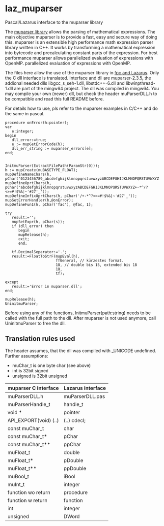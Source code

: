 # laz_muparser
Pascal/Lazarus interface to the muparser library

The [muparser library](https://beltoforion.de/en/muparser/) allows the parsing of mathematical expressions. The main objective muparser is to provide a fast, easy and secure way of doing this. muparser is an extensible high performance math expression parser library written in C++. It works by transforming a mathematical expression into bytecode and precalculating constant parts of the expression. For best performance muparser allows parallelized evaluation of expressions with OpenMP. parallelized evaluation of expressions with OpenMP.

The files here allow the use of the muparser library in [fpc and Lazarus](https://www.lazarus-ide.org/). Only the C dll interface is translated.
Interface and dll are muparser-2.3.5, the addional needed dlls libgcc_s_seh-1.dll, libstdc++-6.dll and libwinpthread-1.dll are part of the mingw64 project.
The dll was compiled in mingw64. You may compile your own (newer) dll, but check the header muParserDLL.h to be compatible and read this full README before.

For details how to use, pls refer to the muparser examples in C/C++ and do the same in pascal.

    procedure onError(h:pointer);
    var
       e:integer;
    begin
       dll_error:=true;
       e := mupGetErrorCode(h);
       dll_err_string := muparser_errors[e];
    end;


    InitmuParser(ExtractFilePath(ParamStr(0)));
    h := mupCreate(muBASETYPE_FLOAT);
    mupDefineNameChars(h, pChar('0123456789_abcdefghijklmnopqrstuvwxyzABCDEFGHIJKLMNOPQRSTUVWXYZ'));
    mupDefineOprtChars(h, pChar('abcdefghijklmnopqrstuvwxyzABCDEFGHIJKLMNOPQRSTUVWXYZ+-*^/?<>=#!$%&|~'#27'_'));
    mupDefineInfixOprtChars(h, pChar('/+-*^?<>=#!$%&|~'#27'_'));
    mupSetErrorHandler(h,@onError);
    mupDefineFun1(h, pChar('fac'), @fac, 1);

    try
       result:='';
       mupSetExpr(h, pChar(s));
       if (dll_error) then
          begin
          mupRelease(h);
          exit;
          end;

       tf.DecimalSeparator:='.';
       result:=FloatToStrF(mupEval(h),
                           ffGeneral, // kürzestes format.
                           18, // double bis 15, extended bis 18
                           18,
                           tf);

    except
       result:='Error in muparser.dll';
    end;

    mupRelease(h);
    UninitmuParser;

Before using any of the functions, InitmuParser(path:string) needs to be called with the full path to the dll. After muparser is not used anymore, call UninitmuParser to free the dll.

## Translation rules used ##

The header assumes, that the dll was compiled with _UNICODE undefined.
Further assumptions:
* muChar_t is one byte char (see above)
* int is 32bit signed
* unsigned is 32bit unsigned

| muparser C interface  | Lazarus interface |
| --------------------- | ----------------- |
| muParserDLL.h         | muParserDLL.pas   |
| muParserHandle_t      | handle_t          |
| void *                | pointer           |
| API_EXPORT(void) (..) | (..) cdecl;       |
| const muChar_t        | char              |
| const muChar_t*       | pChar             |
| const muChar_t**      | ppChar            |
| muFloat_t             | double            |
| muFloat_t*            | pDouble           |
| muFloat_t**           | ppDouble          |
| muBool_t              | iBool             |
| muInt_t               | integer           |
| function wo return    | procedure         |
| function w return     | function          |
| int                   | integer           |
| unsigned              | DWord             |







